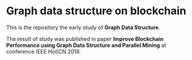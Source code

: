 # Graph data structure on blockchain

This is the repository the early study of **Graph Data Structure**.

The result of study was published in paper **Improve Blockchain Performance using Graph Data Structure and Parallel Mining** at conference IEEE HotICN 2018.

